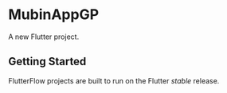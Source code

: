 # MubinAppGP

A new Flutter project.

## Getting Started

FlutterFlow projects are built to run on the Flutter _stable_ release.
